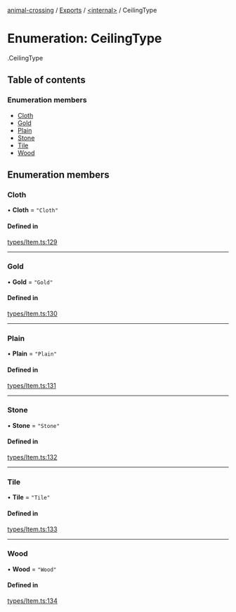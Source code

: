 [animal-crossing](../README.md) / [Exports](../modules.md) / [<internal\>](../modules/internal_.md) / CeilingType

# Enumeration: CeilingType

[<internal>](../modules/internal_.md).CeilingType

## Table of contents

### Enumeration members

- [Cloth](internal_.CeilingType.md#cloth)
- [Gold](internal_.CeilingType.md#gold)
- [Plain](internal_.CeilingType.md#plain)
- [Stone](internal_.CeilingType.md#stone)
- [Tile](internal_.CeilingType.md#tile)
- [Wood](internal_.CeilingType.md#wood)

## Enumeration members

### Cloth

• **Cloth** = `"Cloth"`

#### Defined in

[types/Item.ts:129](https://github.com/Norviah/animal-crossing/blob/d6e407b/module/types/Item.ts#L129)

___

### Gold

• **Gold** = `"Gold"`

#### Defined in

[types/Item.ts:130](https://github.com/Norviah/animal-crossing/blob/d6e407b/module/types/Item.ts#L130)

___

### Plain

• **Plain** = `"Plain"`

#### Defined in

[types/Item.ts:131](https://github.com/Norviah/animal-crossing/blob/d6e407b/module/types/Item.ts#L131)

___

### Stone

• **Stone** = `"Stone"`

#### Defined in

[types/Item.ts:132](https://github.com/Norviah/animal-crossing/blob/d6e407b/module/types/Item.ts#L132)

___

### Tile

• **Tile** = `"Tile"`

#### Defined in

[types/Item.ts:133](https://github.com/Norviah/animal-crossing/blob/d6e407b/module/types/Item.ts#L133)

___

### Wood

• **Wood** = `"Wood"`

#### Defined in

[types/Item.ts:134](https://github.com/Norviah/animal-crossing/blob/d6e407b/module/types/Item.ts#L134)
